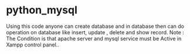 # python_mysql
Using this code anyone can create database and in database then can do operation on database like insert, update , delete and show record.  Note : The Condition is that apache server and mysql service must be Active in Xampp control panel..
